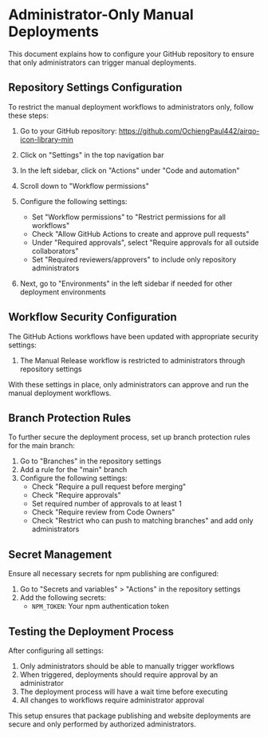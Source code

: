 # Administrator-Only Manual Deployments

This document explains how to configure your GitHub repository to ensure that only administrators can trigger manual deployments.

## Repository Settings Configuration

To restrict the manual deployment workflows to administrators only, follow these steps:

1. Go to your GitHub repository: https://github.com/OchiengPaul442/airqo-icon-library-min
2. Click on "Settings" in the top navigation bar
3. In the left sidebar, click on "Actions" under "Code and automation"
4. Scroll down to "Workflow permissions"
5. Configure the following settings:

   - Set "Workflow permissions" to "Restrict permissions for all workflows"
   - Check "Allow GitHub Actions to create and approve pull requests"
   - Under "Required approvals", select "Require approvals for all outside collaborators"
   - Set "Required reviewers/approvers" to include only repository administrators

6. Next, go to "Environments" in the left sidebar if needed for other deployment environments

## Workflow Security Configuration

The GitHub Actions workflows have been updated with appropriate security settings:

1. The Manual Release workflow is restricted to administrators through repository settings

With these settings in place, only administrators can approve and run the manual deployment workflows.

## Branch Protection Rules

To further secure the deployment process, set up branch protection rules for the main branch:

1. Go to "Branches" in the repository settings
2. Add a rule for the "main" branch
3. Configure the following settings:
   - Check "Require a pull request before merging"
   - Check "Require approvals"
   - Set required number of approvals to at least 1
   - Check "Require review from Code Owners"
   - Check "Restrict who can push to matching branches" and add only administrators

## Secret Management

Ensure all necessary secrets for npm publishing are configured:

1. Go to "Secrets and variables" > "Actions" in the repository settings
2. Add the following secrets:
   - `NPM_TOKEN`: Your npm authentication token

## Testing the Deployment Process

After configuring all settings:

1. Only administrators should be able to manually trigger workflows
2. When triggered, deployments should require approval by an administrator
3. The deployment process will have a wait time before executing
4. All changes to workflows require administrator approval

This setup ensures that package publishing and website deployments are secure and only performed by authorized administrators.
